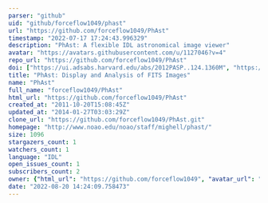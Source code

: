 ```yaml
---
parser: "github"
uid: "github/forceflow1049/phast"
url: "https://github.com/forceflow1049/PhAst"
timestamp: "2022-07-17 17:24:43.996329"
description: "PhAst: A flexible IDL astronomical image viewer"
avatar: "https://avatars.githubusercontent.com/u/1127046?v=4"
repo_url: "https://github.com/forceflow1049/PhAst"
doi: ["https://ui.adsabs.harvard.edu/abs/2012PASP..124.1360M", "https://ui.adsabs.harvard.edu/abs/2011ascl.soft12006R/abstract"]
title: "PhAst: Display and Analysis of FITS Images"
name: "PhAst"
full_name: "forceflow1049/PhAst"
html_url: "https://github.com/forceflow1049/PhAst"
created_at: "2011-10-20T15:08:45Z"
updated_at: "2014-01-27T03:03:29Z"
clone_url: "https://github.com/forceflow1049/PhAst.git"
homepage: "http://www.noao.edu/noao/staff/mighell/phast/"
size: 1096
stargazers_count: 1
watchers_count: 1
language: "IDL"
open_issues_count: 1
subscribers_count: 2
owner: {"html_url": "https://github.com/forceflow1049", "avatar_url": "https://avatars.githubusercontent.com/u/1127046?v=4", "login": "forceflow1049", "type": "User"}
date: "2022-08-20 14:24:09.758473"
---
```

